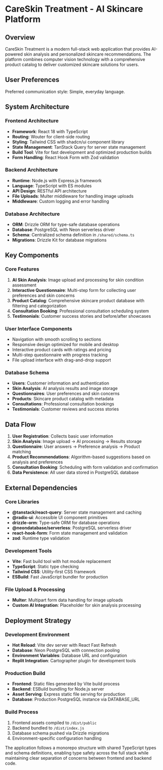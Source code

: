 # CareSkin Treatment - AI Skincare Platform

## Overview

CareSkin Treatment is a modern full-stack web application that provides AI-powered skin analysis and personalized skincare recommendations. The platform combines computer vision technology with a comprehensive product catalog to deliver customized skincare solutions for users.

## User Preferences

Preferred communication style: Simple, everyday language.

## System Architecture

### Frontend Architecture
- **Framework**: React 18 with TypeScript
- **Routing**: Wouter for client-side routing
- **Styling**: Tailwind CSS with shadcn/ui component library
- **State Management**: TanStack Query for server state management
- **Build Tool**: Vite for fast development and optimized production builds
- **Form Handling**: React Hook Form with Zod validation

### Backend Architecture
- **Runtime**: Node.js with Express.js framework
- **Language**: TypeScript with ES modules
- **API Design**: RESTful API architecture
- **File Uploads**: Multer middleware for handling image uploads
- **Middleware**: Custom logging and error handling

### Database Architecture
- **ORM**: Drizzle ORM for type-safe database operations
- **Database**: PostgreSQL with Neon serverless driver
- **Schema**: Centralized schema definition in `/shared/schema.ts`
- **Migrations**: Drizzle Kit for database migrations

## Key Components

### Core Features
1. **AI Skin Analysis**: Image upload and processing for skin condition assessment
2. **Interactive Questionnaire**: Multi-step form for collecting user preferences and skin concerns
3. **Product Catalog**: Comprehensive skincare product database with filtering and categorization
4. **Consultation Booking**: Professional consultation scheduling system
5. **Testimonials**: Customer success stories and before/after showcases

### User Interface Components
- Navigation with smooth scrolling to sections
- Responsive design optimized for mobile and desktop
- Interactive product cards with ratings and pricing
- Multi-step questionnaire with progress tracking
- File upload interface with drag-and-drop support

### Database Schema
- **Users**: Customer information and authentication
- **Skin Analysis**: AI analysis results and image storage
- **Questionnaires**: User preferences and skin concerns
- **Products**: Skincare product catalog with metadata
- **Consultations**: Professional consultation bookings
- **Testimonials**: Customer reviews and success stories

## Data Flow

1. **User Registration**: Collects basic user information
2. **Skin Analysis**: Image upload → AI processing → Results storage
3. **Questionnaire**: User answers → Preference analysis → Product matching
4. **Product Recommendations**: Algorithm-based suggestions based on analysis and preferences
5. **Consultation Booking**: Scheduling with form validation and confirmation
6. **Data Persistence**: All user data stored in PostgreSQL database

## External Dependencies

### Core Libraries
- **@tanstack/react-query**: Server state management and caching
- **@radix-ui**: Accessible UI component primitives
- **drizzle-orm**: Type-safe ORM for database operations
- **@neondatabase/serverless**: PostgreSQL serverless driver
- **react-hook-form**: Form state management and validation
- **zod**: Runtime type validation

### Development Tools
- **Vite**: Fast build tool with hot module replacement
- **TypeScript**: Static type checking
- **Tailwind CSS**: Utility-first CSS framework
- **ESBuild**: Fast JavaScript bundler for production

### File Upload & Processing
- **Multer**: Multipart form data handling for image uploads
- **Custom AI Integration**: Placeholder for skin analysis processing

## Deployment Strategy

### Development Environment
- **Hot Reload**: Vite dev server with React Fast Refresh
- **Database**: Neon PostgreSQL with connection pooling
- **Environment Variables**: Database URL and configuration
- **Replit Integration**: Cartographer plugin for development tools

### Production Build
- **Frontend**: Static files generated by Vite build process
- **Backend**: ESBuild bundling for Node.js server
- **Asset Serving**: Express static file serving for production
- **Database**: Production PostgreSQL instance via DATABASE_URL

### Build Process
1. Frontend assets compiled to `/dist/public`
2. Backend bundled to `/dist/index.js`
3. Database schema pushed via Drizzle migrations
4. Environment-specific configuration handling

The application follows a monorepo structure with shared TypeScript types and schema definitions, enabling type safety across the full stack while maintaining clear separation of concerns between frontend and backend code.